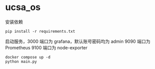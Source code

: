 # ucsa_os
安装依赖
```
pip install -r requirements.txt
```
启动服务，3000 端口为 grafana，默认账号密码均为 admin
9090 端口为 Prometheus
9100 端口为  node-exporter 
```
docker compose up -d
python main.py
```
